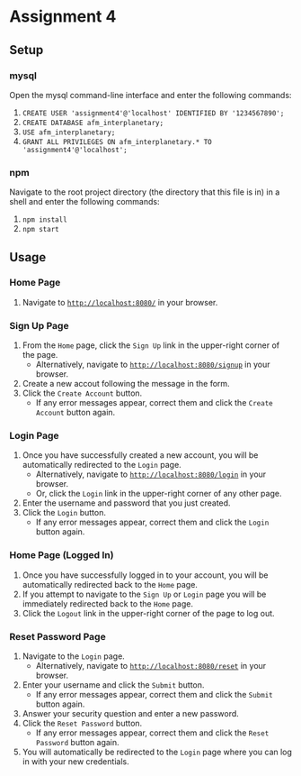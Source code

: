 # Assignment 4

## Setup

### mysql

Open the mysql command-line interface and enter the following commands:
1. `CREATE USER 'assignment4'@'localhost' IDENTIFIED BY '1234567890';`
2. `CREATE DATABASE afm_interplanetary;`
3. `USE afm_interplanetary;`
4. `GRANT ALL PRIVILEGES ON afm_interplanetary.* TO 'assignment4'@'localhost';`

### npm

Navigate to the root project directory (the directory that this file is in) in a shell and enter the following commands:
1. `npm install`
2. `npm start`

## Usage

### Home Page

1. Navigate to [`http://localhost:8080/`](http://localhost:8080/) in your browser.

### Sign Up Page

1. From the `Home` page, click the `Sign Up` link in the upper-right corner of the page.
   * Alternatively, navigate to [`http://localhost:8080/signup`](http://localhost:8080/signup) in your browser.
2. Create a new accout following the message in the form.
3. Click the `Create Account` button.
   * If any error messages appear, correct them and click the `Create Account` button again.

### Login Page

1. Once you have successfully created a new account, you will be automatically redirected to the `Login` page.
   * Alternatively, navigate to [`http://localhost:8080/login`](http://localhost:8080/login) in your browser.
   * Or, click the `Login` link in the upper-right corner of any other page.
2. Enter the username and password that you just created.
3. Click the `Login` button.
   * If any error messages appear, correct them and click the `Login` button again.

### Home Page (Logged In)

1. Once you have successfully logged in to your account, you will be automatically redirected back to the `Home` page.
2. If you attempt to navigate to the `Sign Up` or `Login` page you will be immediately redirected back to the `Home` page.
3. Click the `Logout` link in the upper-right corner of the page to log out.

### Reset Password Page

1. Navigate to the `Login` page.
   * Alternatively, navigate to [`http://localhost:8080/reset`](http://localhost:8080/reset) in your browser.
2. Enter your username and click the `Submit` button.
   * If any error messages appear, correct them and click the `Submit` button again.
3. Answer your security question and enter a new password.
4. Click the `Reset Password` button.
   * If any error messages appear, correct them and click the `Reset Password` button again.
5. You will automatically be redirected to the `Login` page where you can log in with your new credentials.
